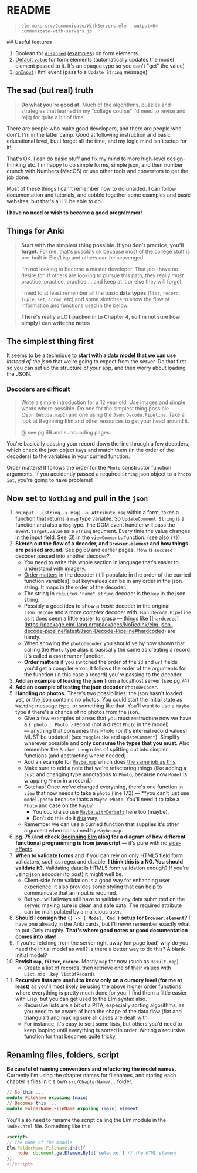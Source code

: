 # README

> `elm make src/Communicate/WithServers.elm --output=04-communicate-with-servers.js`

## Useful features

1. Boolean for [`disabled`](https://package.elm-lang.org/packages/elm/html/latest/Html-Attributes#disabled) ([examples](https://www.w3schools.com/tags/att_fieldset_disabled.asp)) on form elements.
2. [Default `value`](https://package.elm-lang.org/packages/elm/html/latest/Html-Attributes#value) for form elements (automatically updates the model element passed to it. It's an opaque type so you can't "get" the value)
3. [`onInput`](https://package.elm-lang.org/packages/elm/html/latest/Html-Events#onInput) Html event (pass to a `Update String` message)


## The sad (but real) truth

> **Do what you're good at.** Much of the algorithms, puzzles and strategies that learned in my "college course" i'd need to revise and rejig for quite a bit of time.

There are people who make good developers, and there are people who don't. I'm in the latter camp. Good at following instruction and basic educational level, but I forget all the time, and my logic mind isn't setup for it!

That's OK. I can do basic stuff and fix my mind to more high-level design-thinking etc. I'm happy to do simple forms, simple json, and then number crunch with Numbers (MacOS) or use other tools and convertors to get the job done.

Most of these things I can't remember how to do unaided. I can follow documentation and tutorials, and cobble together some examples and basic websites, but that's all I'll be able to do.

**I have no need or wish to become a good programmer!**


## Things for Anki

> **Start with the simplest thing possible. If you don't practice, you'll forget.** For me, that's possibly ok because most of the college stuff is pre-built in Elm/Lisp and others can be scavenged.
>
> I'm not looking to become a master developer. That job I have no desire for. If others are looking to pursue this path, they really _must_ practice, practice, practice ... and keep at it or else they will forget.
>
> I need to at least remember all the basic **data types** (`list`, `record`, `tuple`, `set`, `array`, etc) and some sketches to show the flow of information and functions used in the below.
>
> **There's really a LOT packed in to Chapter 4, so I'm not sure how simply I can write the notes**

## The simplest thing first

It seems to be a technique to **start with a data model that we can use** _instead of the json_ that we're going to expect from the server. Do that first so you can set up the structure of your app, and then worry about loading the JSON.

### Decoders are difficult

> Write a simple introduction for a 12 year old.
> Use images and simple words where possible. Do one for the simplest thing possible (`Json.Decode.map2`) and one using the `Json.Decode.Pipeline`. Take a look at Beginning Elm and other resources to get your head around it.
>
> @ see pg.69 and surrounding pages

You're basically passing your record down the line through a few decoders, which check the json object `key`s and match them (in the order of the decoders) to the variables in your curried function.

Order matters! It follows the order for the `Photo` constructor function arguments. If you accidently passed a required `String` json object to a `Photo` `int`, you're going to have problems!

## Now set to `Nothing` and pull in the `json`

1. `onInput : (String -> msg) -> Attribute msg` within a form, takes a function that returns a `msg` type variable. So `UpdateComment String` is a function and also a `Msg` type. The DOM event handler will pass the `event.target.value` as a `String` argument. Every time the value changes in the input field. See (3) in the `viewComments` function. (see also `(7)`).
2. **Sketch out the flow of a decoder, and `Browser.element` and how things are passed around.** See pg.69 and earlier pages. How is `succeed` decoder passed into another decoder?
    - You need to write this whole section in language that's easier to understand with imagery.
    - [Order matters](https://discourse.elm-lang.org/t/should-decoder-and-record-be-fields-order-independant/3295/4) in the decoder (it'll populate in the order of the curried function variables), but key/values can be in any order in the json string. It maps in the order of the decoder.
    - The string in `required "name" string` decoder is the `key` in the json string.
    - Possibly a good idea to show a _basic_ decoder in the original `Json.Decode` and a more _complex_ decoder with `Json.Decode.Pipeline` as it does seem a little easier to grasp — things like []`hardcoded`](https://package.elm-lang.org/packages/NoRedInk/elm-json-decode-pipeline/latest/Json-Decode-Pipeline#hardcoded) are handy.
    - When showing the `photoDecoder` you should've by now shown that calling the `Photo` type alias is basically the same as creating a record. It's called a `constructor` function.
    - **Order matters** if you switched the order of the `id` and `url` fields you'd get a compiler error. It follows the order of the arguments for the function (in this case a record) you're passing to the decoder.
3. **Add an example of loading the json** from a localhost server (see pg.74)
4. **Add an example of testing the json decoder** `PhotoDecoder`.
5. **Handling _no_ photos.** There's two possibilities: the json hasn't loaded yet, or the json contains no photos. You could start the initial state as `Waiting` message type, or something like that. You'll want to use a `Maybe` type if there's a chance of no photos from the json.
    - Give a few examples of areas that you must restructure now we have a `{ photo : Photo }` record (not a direct `Photo` in the model) — anything that consumes this Photo (or it's internal record values) MUST be updated! (see `toggleLike` and `updateComment`). Simplify wherever possible and **only consume the types that you must**. Also remember the `Racket Lang` rules of splitting out into simpler functions (and abstracting where needed)
    - Add an example for [`Maybe.map`](https://package.elm-lang.org/packages/elm/core/latest/Maybe#map) which does [the same job as this](https://shorturl.at/zy6s8).
    - Make sure to add a note that we're refactoring things (like adding a `Just` and changing type annotations to `Photo`, because now `Model` is wrapping `Photo` in a record.)
    - Gotchas! Once we've changed everything, there's one function in `view` that now needs to take a `photo` (line 172) — **you can't just use `model.photo` because thats a `Maybe Photo`. You'll need it to take a `Photo` and case on the `Maybe`!
        - You could also use [`Maybe.withDefault`](https://package.elm-lang.org/packages/elm/core/latest/Maybe#withDefault) here too (maybe).
        - Don't do this do it _[this](https://shorturl.at/rSTa7)_ way.
    - Remember we can use a curried function that supplies it's other argument when consumed by `Maybe.map`.
6. **pg. 75 (and check [Beginning Elm](https://elmprogramming.com/who-this-book-is-for.html) also) for a diagram of how different functional programming is from javascript** — it's pure with no [side-effects](https://elmprogramming.com/side-effects.html).
7. **When to validate forms** and if you can rely on only HTML5 field form validators, such as regex and disable. **I think this is a NO. You should validate it?**. Validating data: Is HTML5 form validation enough? If you're using json encoder (to post) it might well be.
    - Client-side form validation is a good way for enhancing user experience, it also provides some styling that can help to communicate that an input is required.
    - But you will allways still have to validate any data submitted on the server, making sure is clean and safe data. The required attribute can be manipulated by a malicious user.
8. **Should I consign the `() -> ( Model, Cmd )` setup for `Browser.element`?** I have one already in the Anki cards, but I'll _never_ remember exactly what to put. Only roughly. **That's where good notes or good documentation comes into play!**
9. If you're fetching from the server right away (on page load) why do you need the initial model as well? Is there a better way to do this? A blank initial model?
10. **Revisit `map`, `filter`, `reduce`.** Mostly `map` for now (such as `Result.map`)
    - Create a list of records, then retrieve one of their values with `List.map .key listOfRecords`
11. **Recursive lists are useful to know only on a cursory level (for me at least)** as you'll most likely be using the above higher order functions where everything is pretty much done for you. I find them a little easier with Lisp, but you can get used to the Elm syntax also.
    - Recursive lists are a bit of a PITA, especially sorting algorithms, as you need to be aware of both the shape of the data flow (flat and triangular) and making sure all cases are dealt with.
    - For instance, it's easy to sort some lists, but others you'd need to keep looping until everything is sorted in order. Writing a recursive function for that becomes quite tricky.


## Renaming files, folders, script

**Be careful of naming conventions and refactoring the model names.** Currently I'm using the chapter names for filenames, and storing each chapter's files in it's own `src/ChapterName/..` folder.

```elm
// So this ...
module FileName exposing (main)
// Becomes this ...
module FolderName.FileName exposing (main) element
```

You'll also need to rename the script calling the Elm module in the `index.html` file. Something like this:

```html
<script>
// The name of the module
Elm.FolderName.FileName.init({
    node: document.getElementById('selector') // the HTML element
});
<!/script>
```
